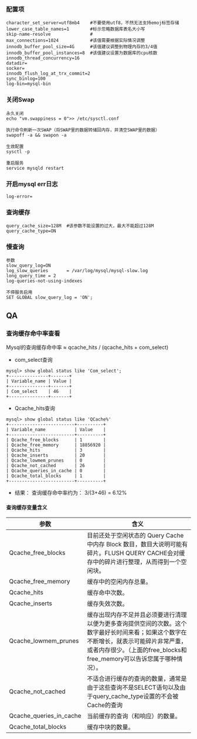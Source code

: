### 配置项

```
character_set_server=utf8mb4    #不要使用utf8，不然无法支持emoj标签存储
lower_case_table_names=1        #标示忽略数据库表名大小写
skip-name-resolve				#
max_connections=1024			#该值需要根据实际情况调整
innodb_buffer_pool_size=4G      #该值建议调整到物理内存的3/4值
innodb_buffer_pool_instances=8  #该值建议设置为数据库的cpu核数
innodb_thread_concurrency=16
datadir=
socker=
innodb_flush_log_at_trx_commit=2
sync_binlog=100
log-bin=mysql-bin

```



### 关闭Swap

```
永久关闭
echo "vm.swappiness = 0">> /etc/sysctl.conf 

执行命令刷新一次SWAP（将SWAP里的数据转储回内存，并清空SWAP里的数据）
swapoff -a && swapon -a

生效配置
sysctl -p 

重启服务
service mysqld restart
```



### 开启mysql err日志

```
log-error=
```



### 查询缓存

```\query_cache_size=128M
query_cache_size=128M  #该参数不能设置的过大，最大不能超过128M
query_cache_type=ON
```

### 慢查询

```
参数
slow_query_log=ON
log_slow_queries       = /var/log/mysql/mysql-slow.log
long_query_time = 2
log-queries-not-using-indexes

不停服务启用
SET GLOBAL slow_query_log = 'ON';
```

## QA

### 查询缓存命中率查看

Mysql的查询缓存命中率 ≈ qcache_hits / (qcache_hits + com_select)

- com_select查询

```mysql
mysql> show global status like 'Com_select';
+---------------+-------+
| Variable_name | Value |
+---------------+-------+
| Com_select    | 46    |
+---------------+-------+
```

- Qcache_hits查询

```
mysql> show global status like 'QCache%'
+-------------------------+----------+
| Variable_name           | Value    |
+-------------------------+----------+
| Qcache_free_blocks      | 1        |
| Qcache_free_memory      | 18856920 |
| Qcache_hits             | 3        |
| Qcache_inserts          | 20       |
| Qcache_lowmem_prunes    | 0        |
| Qcache_not_cached       | 26       |
| Qcache_queries_in_cache | 0        |
| Qcache_total_blocks     | 1        |
+-------------------------+----------+
```

- 结果：  查询缓存命中率约为： 3/(3+46) = 6.12%



#### 查询缓存变量含义



| 参数                    | 含义                                                         |
| ----------------------- | ------------------------------------------------------------ |
| Qcache_free_blocks      | 目前还处于空闲状态的 Query Cache中内存 Block 数目，数目大说明可能有碎片。FLUSH QUERY CACHE会对缓存中的碎片进行整理，从而得到一个空闲块。 |
| Qcache_free_memory      | 缓存中的空闲内存总量。                                       |
| Qcache_hits             | 缓存命中次数。                                               |
| Qcache_inserts          | 缓存失效次数。                                               |
| Qcache_lowmem_prunes    | 缓存出现内存不足并且必须要进行清理以便为更多查询提供空间的次数。这个数字最好长时间来看；如果这个数字在不断增长，就表示可能碎片非常严重，或者内存很少。（上面的free_blocks和free_memory可以告诉您属于哪种情况）。 |
| Qcache_not_cached       | 不适合进行缓存的查询的数量，通常是由于这些查询不是SELECT语句以及由于query_cache_type设置的不会被Cache的查询 |
| Qcache_queries_in_cache | 当前缓存的查询（和响应）的数量。                             |
| Qcache_total_blocks     | 缓存中块的数量。                                             |